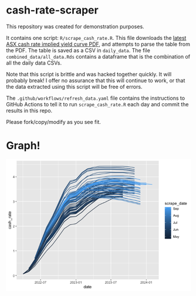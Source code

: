 
<!-- README.md is generated from README.Rmd. Please edit that file -->

# cash-rate-scraper

This repository was created for demonstration purposes.

It contains one script: `R/scrape_cash_rate.R`. This file downloads the
[latest ASX cash rate implied yield curve
PDF](https://www.asx.com.au/data/trt/ib_expectation_curve_graph.pdf),
and attempts to parse the table from the PDF. The table is saved as a
CSV in `daily_data`. The file `combined_data/all_data.Rds` contains a
dataframe that is the combination of all the daily data CSVs.

Note that this script is brittle and was hacked together quickly. It
will probably break! I offer no assurance that this will continue to
work, or that the data extracted using this script will be free of
errors.

The `.github/workflows/refresh_data.yaml` file contains the instructions
to GitHub Actions to tell it to run `scrape_cash_rate.R` each day and
commit the results in this repo.

Please fork/copy/modify as you see fit.

# Graph!

![](README_files/figure-gfm/unnamed-chunk-2-1.png)<!-- -->
